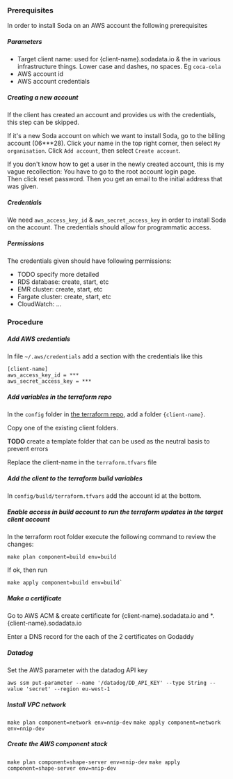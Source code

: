 ### Prerequisites

In order to install Soda on an AWS account the following prerequisites 

##### Parameters

* Target client name: used for {client-name}.sodadata.io & the in various infrastructure things.  Lower case and dashes, no spaces.  Eg `coca-cola`
* AWS account id
* AWS account credentials

##### Creating a new account

If the client has created an account and provides us with the credentials, 
this step can be skipped.

If it's a new Soda account on which we want to install Soda, go to 
the billing account (06***28).  Click your name in the top right corner, 
then select `My organisation`.  Click `Add account`, then select `Create account`.

If you don't know how to get a user in the newly created account, this is 
my vague recollection: You have to go to the root account login page.  
Then click reset password.  Then you get an email to the initial address 
that was given.   

##### Credentials
We need `aws_access_key_id` & `aws_secret_access_key` in order to install 
Soda on the account.  The credentials should allow for programmatic access.

##### Permissions
The credentials given should have following permissions:
* TODO specify more detailed
* RDS database: create, start, etc
* EMR cluster: create, start, etc
* Fargate cluster: create, start, etc
* CloudWatch: ... 

### Procedure

##### Add AWS credentials
In file `~/.aws/credentials` add a section with the credentials like this
```
[client-name]
aws_access_key_id = ***
aws_secret_access_key = ***
```

##### Add variables in the terraform repo
In the `config` folder in [the terraform repo](https://github.com/shape-ai/terraform),
add a folder `{client-name}`.  

Copy one of the existing client folders.

**TODO** create a template folder that can be used as the neutral basis to prevent errors

Replace the client-name in the `terraform.tfvars` file

##### Add the client to the terraform build variables

In `config/build/terraform.tfvars` add the account id at the bottom.

##### Enable access in build account to run the terraform updates in the target client account 

In the terraform root folder execute the following command to review the changes:
```
make plan component=build env=build
``` 

If ok, then run 
```
make apply component=build env=build`
``` 

##### Make a certificate
Go to AWS ACM & create certificate for {client-name}.sodadata.io and *.{client-name}.sodadata.io

Enter a DNS record for the each of the 2 certificates on Godaddy

##### Datadog
Set the AWS parameter with the datadog API key
```
aws ssm put-parameter --name '/datadog/DD_API_KEY' --type String --value 'secret' --region eu-west-1
```

##### Install VPC network
`make plan component=network env=nnip-dev`
`make apply component=network env=nnip-dev`

##### Create the AWS component stack
`make plan component=shape-server env=nnip-dev`
`make apply component=shape-server env=nnip-dev`

